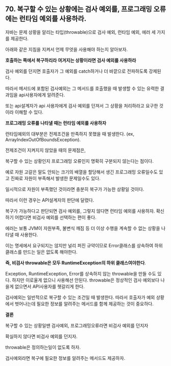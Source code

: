 ## 70. 복구할 수 있는 상황에는 검사 예외를, 프로그래밍 오류에는 런타임 예외를 사용하라.

자바는 문제 상황을 알리는 타입(throwable)으로 검사 예외, 런타임 예외, 에러 세 가지를 제공한다.

아래와 같은 지침을 지켜서 언제 무엇을 사용해야 하는지 알아보자.

**호출하는 쪽에서 복구하리라 여겨지는 상황이라면 검사 예외를 사용하라**

검사 예외를 던지면 호출자가 그 예외를 catch하거나 더 바깥으로 전파하도록 강제된다.

따라서 메서드에 포함된 검사예외는 그 메서드를 호출했을 때 발생할 수 있는 유력한 결과임을 api사용자에게 알려준다.

또는 api설계자가 api 사용자에게 검사 예외를 던져서 그 상황을 처리하라고 요구한 것이라 이해할 수 있다.

**프로그래밍 오류를 나타낼 때는 런타임 예외를 사용하자**

런타임예외의 대부분은 전제조건을 만족하지 못했을 때 발생한다. (ex, ArrayIndexOutOfBoundsException).

전제조건이 지켜지지 않았을 때의 문제점은,

복구할 수 있는 상황인지 프로그래밍 오류인지 명확히 구분되지 않는다는 점이다.

예로 자원 고갈은 말도 안되는 크기의 배열을 할당해서 생긴 프로그래밍 오류일수도 있고 진짜로 자원이 부족해서 발생한 문제일수도 있다.

일시적으로 자원이 부족했던 것이라면 충분히 복구가 가능한 상황일 것이다.

따라서 이런 경우는 API설계자의 판단에 달렸다.

복구가 가능하다고 판단되면 검사 예외를, 그렇지 않다면 런타임 예외를 사용하자. 확신하기 어렵다면 비검사 예외를 선택하는 편이 좋다.

에러는 보통 JVM이 자원부족, 불변식 깨짐 등 더 이상 수행을 계속할 수 없는 상황을 나타낼 때 사용한다.

이는 명세에서 요구되지는 않지만 널리 퍼진 규약이므로 Error클래스를 상속하여 하위 클래스를 만드는 일은 없도록 해야한다.

**즉, 비검사 throwable은 모두 RuntimeException의 하위 클래스여야한다**.

Exception, RuntimeException, Error를 상속하지 않는 throwable을 만들 수도 있다. 하지만 이로울게 없으니 사용해선 안된다. throwable은 정상적인 검사 예외보다 나을게 없으면서 API사용자를 헷갈리게 한다.

검사예외는 일반적으로 복구할 수 있는 조건일 때 발생한다. 따라서 호출자가 예외 상황에서 벗어나는데 필요한 정보를 알려주는 메서드를 함께 제공하는 것이 중요하다.

**결론**

복구할 수 있는 상황일땐 검사예외, 프로그래밍오류라면 비검사 예외를 던지자

확실하지 않다면 비검사 예외를 던지자.

throwable은 정의하는일이 없도록 하자.

검사예외라면 복구에 필요한 정보를 알려주는 메서드도 제공하자.
